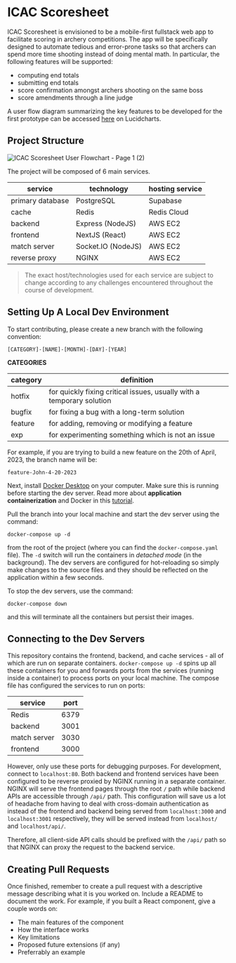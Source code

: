 # ICAC Scoresheet

ICAC Scoresheet is envisioned to be a mobile-first fullstack web app to facilitate scoring in archery competitions. The app will be specifically designed to automate tedious and error-prone tasks so that archers can spend more time shooting instead of doing mental math. In particular, the following features will be supported:
- computing end totals
- submitting end totals
- score confirmation amongst archers shooting on the same boss
- score amendments through a line judge

A user flow diagram summarizing the key features to be developed for the first prototype can be accessed [here](https://lucid.app/lucidchart/53149233-88d6-4a3e-afb4-5ee23f86edc6/edit?viewport_loc=4384%2C-1008%2C8388%2C4563%2C0_0&invitationId=inv_f0088e1f-dea4-40ec-9b89-0c3331b7934c) on Lucidcharts.


## Project Structure

![ICAC Scoresheet User Flowchart - Page 1 (2)](https://github.com/Levurmion/ICAC-Scoresheet/assets/122384242/baca3e81-dd5e-4f0d-8d3a-d05c3dd2ebe6)

The project will be composed of 6 main services.

<table>
  <thead>
    <th>service</th>
    <th>technology</th>
    <th>hosting service</th>
  </thead>
  <tbody>
    <tr>
      <td>primary database</td>
      <td>PostgreSQL</td>
      <td>Supabase</td>
    </tr>
    <tr>
      <td>cache</td>
      <td>Redis</td>
      <td>Redis Cloud</td>
    </tr>
    <tr>
      <td>backend</td>
      <td>Express (NodeJS)</td>
      <td>AWS EC2</td>
    </tr>
    <tr>
      <td>frontend</td>
      <td>NextJS (React)</td>
      <td>AWS EC2</td>
    </tr>
    <tr>
      <td>match server</td>
      <td>Socket.IO (NodeJS)</td>
      <td>AWS EC2</td>
    </tr>
    <tr>
      <td>reverse proxy</td>
      <td>NGINX</td>
      <td>AWS EC2</td>
    </tr>
  </tbody>
</table>

> The exact host/technologies used for each service are subject to change according to any challenges encountered throughout the course of development.

## Setting Up A Local Dev Environment

To start contributing, please create a new branch with the following convention:

`[CATEGORY]-[NAME]-[MONTH]-[DAY]-[YEAR]`

**CATEGORIES**
<table>
  <thead>
    <th>category</th>
    <th>definition</th>
  </thead>
  <tbody>
    <tr>
      <td>hotfix</td>
      <td>for quickly fixing critical issues, usually with a temporary solution</td>
    </tr>
    <tr>
      <td>bugfix</td>
      <td>for fixing a bug with a long-term solution</td>
    </tr>
    <tr>
      <td>feature</td>
      <td>for adding, removing or modifying a feature</td>
    </tr>
    <tr>
      <td>exp</td>
      <td>for experimenting something which is not an issue</td>
    </tr>
  </tbody>
</table>

For example, if you are trying to build a new feature on the 20th of April, 2023, the branch name will be:

`feature-John-4-20-2023`

Next, install [Docker Desktop](https://www.docker.com/products/docker-desktop/) on your computer. Make sure this is running before starting the dev server. Read more about **application containerization** and Docker in this [tutorial](https://docs.docker.com/get-started/).

Pull the branch into your local machine and start the dev server using the command:

```
docker-compose up -d
```

from the root of the project (where you can find the `docker-compose.yaml` file). The `-d` switch will run the containers in *detached mode* (in the background). The dev servers are configured for hot-reloading so simply make changes to the source files and they should be reflected on the application within a few seconds.

To stop the dev servers, use the command:

```
docker-compose down
```

and this will terminate all the containers but persist their images.


## Connecting to the Dev Servers

This repository contains the frontend, backend, and cache services - all of which are run on separate containers. `docker-compose up -d` spins up all these containers for you and forwards ports from the services (running inside a container) to process ports on your local machine. The compose file has configured the services to run on ports:

<table>
  <thead>
    <th>service</th>
    <th>port</th>
  </thead>
  <tbody>
    <tr>
      <td>Redis</td>
      <td>6379</td>
    </tr>
    <tr>
      <td>backend</td>
      <td>3001</td>
    </tr>
    <tr>
      <td>match server</td>
      <td>3030</td>
    </tr>  
    <tr>
      <td>frontend</td>
      <td>3000</td>
    </tr>
  </tbody>
</table>

However, only use these ports for debugging purposes. For development, connect to `localhost:80`. Both backend and frontend services have been configured to be reverse proxied by NGINX running in a separate container. NGINX will serve the frontend pages through the root `/` path while backend APIs are accessible through `/api/` path. This configuration will save us a lot of headache from having to deal with cross-domain authentication as instead of the frontend and backend being served from `localhost:3000` and `localhost:3001` respectively, they will be served instead from `localhost/` and `localhost/api/`.

Therefore, all client-side API calls should be prefixed with the `/api/` path so that NGINX can proxy the request to the backend service.

## Creating Pull Requests

Once finished, remember to create a pull request with a descriptive message describing what it is you worked on. Include a README to document the work. For example, if you built a React component, give a couple words on:
- The main features of the component
- How the interface works
- Key limitations
- Proposed future extensions (if any)
- Preferrably an example





















